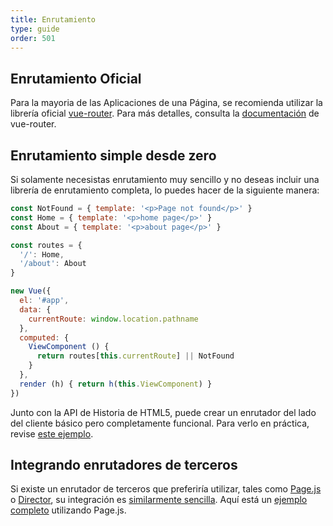 ```yaml
---
title: Enrutamiento
type: guide
order: 501
---
```


## Enrutamiento Oficial

Para la mayoria de las Aplicaciones de una Página, se recomienda utilizar la librería oficial [vue-router](https://github.com/vuejs/vue-router). Para más detalles, consulta la [documentación](https://router.vuejs.org/) de vue-router.

## Enrutamiento simple desde zero

Si solamente necesistas enrutamiento muy sencillo y no deseas incluir una librería de enrutamiento completa, lo puedes hacer de la siguiente manera:

``` js
const NotFound = { template: '<p>Page not found</p>' }
const Home = { template: '<p>home page</p>' }
const About = { template: '<p>about page</p>' }

const routes = {
  '/': Home,
  '/about': About
}

new Vue({
  el: '#app',
  data: {
    currentRoute: window.location.pathname
  },
  computed: {
    ViewComponent () {
      return routes[this.currentRoute] || NotFound
    }
  },
  render (h) { return h(this.ViewComponent) }
})
```

Junto con la API de Historia de HTML5, puede crear un enrutador del lado del cliente básico pero completamente funcional. Para verlo en práctica, revise [este ejemplo](https://github.com/chrisvfritz/vue-2.0-simple-routing-example).

## Integrando enrutadores de terceros

Si existe un enrutador de terceros que preferiría utilizar, tales como [Page.js](https://github.com/visionmedia/page.js) o [Director](https://github.com/flatiron/director), su integración es [similarmente sencilla](https://github.com/chrisvfritz/vue-2.0-simple-routing-example/compare/master...pagejs). Aquí está un [ejemplo completo](https://github.com/chrisvfritz/vue-2.0-simple-routing-example/tree/pagejs) utilizando Page.js.

